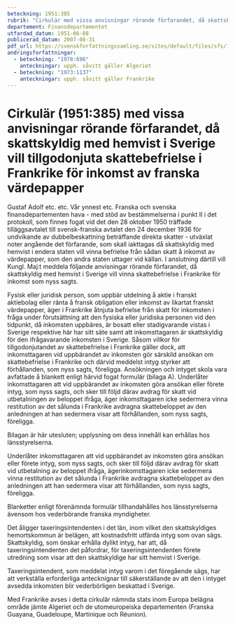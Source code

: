 ```yaml
---
beteckning: 1951:385
rubrik: "Cirkulär med vissa anvisningar rörande förfarandet, då skattskyldig med hemvist i Sverige vill tillgodonjuta skattebefrielse i Frankrike för inkomst av franska värdepapper"
departement: Finansdepartementet
utfardad_datum: 1951-06-08
publicerad_datum: 2007-08-31
pdf_url: https://svenskforfattningssamling.se/sites/default/files/sfs/1951-06/SFS1951-385.pdf
andringsforfattningar:
  - beteckning: "1978:696"
    anteckningar: upph. såvitt gäller Algeriet
  - beteckning: "1973:1137"
    anteckningar: upph. såvitt gäller Frankrike
---
```


# Cirkulär (1951:385) med vissa anvisningar rörande förfarandet, då skattskyldig med hemvist i Sverige vill tillgodonjuta skattebefrielse i Frankrike för inkomst av franska värdepapper

Gustaf Adolf etc. etc. Vår ynnest etc. Franska och svenska finansdepartementen hava - med stöd av bestämmelserna i punkt II i det protokoll, som finnes fogat vid det den 28 oktober 1950 träffade tilläggsavtalet till svensk-franska avtalet den 24 december 1936 för undvikande av dubbelbeskattning beträffande direkta skatter - utväxlat noter angående det förfarande, som skall iakttagas då skattskyldig med hemvist i endera staten vill vinna befrielse från sådan skatt å inkomst av värdepapper, som den andra staten uttager vid källan. I anslutning därtill vill Kungl. Maj:t meddela följande anvisningar rörande förfarandet, då skattskyldig med hemvist i Sverige vill vinna skattebefrielse i Frankrike för inkomst som nyss sagts.

Fysisk eller juridisk person, som uppbär utdelning å aktie i franskt aktiebolag eller ränta å fransk obligation eller inkomst av likartat franskt värdepapper, äger i Frankrike åtnjuta befrielse från skatt för inkomsten i fråga under förutsättning att den fysiska eller juridiska personen vid den tidpunkt, då inkomsten uppbäres, är bosatt eller stadigvarande vistas i Sverige respektive här har sitt säte samt att inkomsttagaren är skattskyldig för den ifrågavarande inkomsten i Sverige. Såsom villkor för tillgodonjutandet av skattebefrielse i Frankrike gäller dock, att inkomsttagaren vid uppbärandet av inkomsten gör särskild ansökan om skattebefrielse i Frankrike och därvid meddelst intyg styrker att förhållanden, som nyss sagts, föreligga. Ansökningen och intyget skola vara avfattade å blankett enligt härvid fogat formulär (bilaga A). Underlåter inkomsttagaren att vid uppbärandet av inkomsten göra ansökan eller förete intyg, som nyss sagts, och sker till följd därav avdrag för skatt vid utbetalningen av beloppet ifråga, äger inkomsttagaren icke sedermera vinna restitution av det sålunda i Frankrike avdragna skattebeloppet av den anledningen at han sedermera visar att förhållanden, som nyss sagts, föreligga.

Bilagan är här utesluten; upplysning om dess innehåll kan erhållas hos länsstyrelserna.

Underlåter inkomsttagaren att vid uppbärandet av inkomsten göra ansökan eller förete intyg, som nyss sagts, och sker till följd därav avdrag för skatt vid utbetalning av beloppet ifråga, ägerinkomsttagaren icke sedermera vinna restitution av det sålunda i Frankrike avdragna skattebeloppet av den anledningen att han sedermera visar att förhållanden, som nyss sagts, föreligga.

Blanketter enligt förenämnda formulär tillhandahålles hos länsstyrelserna ävensom hos vederbörande franska myndigheter.

Det åligger taxeringsintendenten i det län, inom vilket den skattskyldiges hemortskommun är belägen, att kostnadsfritt utfärda intyg som ovan sägs. Skattskyldig, som önskar erhålla dylikt intyg, har att, då taxeringsintendenten det påfordrar, för taxeringsintendenten förete utredning som visar att den skattskyldige har sitt hemvist i Sverige.

Taxeringsintendent, som meddelat intyg varom i det föregående sägs, har att verkställa erforderliga antecknignar till säkerställande av att den i intyget avsedda inkomsten blir vederbörligen beskattad i Sverige.

Med Frankrike avses i detta cirkulär nämnda stats inom Europa belägna område jämte Algeriet och de utomeuropeiska departementen (Franska Guayana, Guadeloupe, Martinique och Réunion).